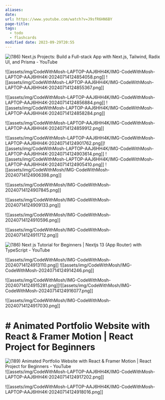 ```yaml
---
aliases: 
date: 
url: https://www.youtube.com/watch?v=J9sfR6HN6BY
page-title: 
tags:
  - todo
  - flashcards
modified date: 2023-09-29T20:55
---
```

![(186) Next.js Projects: Build a Full-stack App with Next.js, Tailwind, Radix UI, and Prisma - YouTube](https://www.youtube.com/watch?v=J9sfR6HN6BY)

![[assets/img/CodeWithMosh-LAPTOP-AAJ6HH4K/IMG-CodeWithMosh-LAPTOP-AAJ6HH4K-20240714124854058.png]]
![[assets/img/CodeWithMosh-LAPTOP-AAJ6HH4K/IMG-CodeWithMosh-LAPTOP-AAJ6HH4K-20240714124855367.png]]

![[assets/img/CodeWithMosh-LAPTOP-AAJ6HH4K/IMG-CodeWithMosh-LAPTOP-AAJ6HH4K-20240714124856884.png]]
![[assets/img/CodeWithMosh-LAPTOP-AAJ6HH4K/IMG-CodeWithMosh-LAPTOP-AAJ6HH4K-20240714124858284.png]]

![[assets/img/CodeWithMosh-LAPTOP-AAJ6HH4K/IMG-CodeWithMosh-LAPTOP-AAJ6HH4K-20240714124859912.png]]

![[assets/img/CodeWithMosh-LAPTOP-AAJ6HH4K/IMG-CodeWithMosh-LAPTOP-AAJ6HH4K-20240714124901762.png]]![[assets/img/CodeWithMosh-LAPTOP-AAJ6HH4K/IMG-CodeWithMosh-LAPTOP-AAJ6HH4K-20240714124903614.png]]
![[assets/img/CodeWithMosh-LAPTOP-AAJ6HH4K/IMG-CodeWithMosh-LAPTOP-AAJ6HH4K-20240714124905410.png]]
![[assets/img/CodeWithMosh/IMG-CodeWithMosh-20240714124906398.png]]

![[assets/img/CodeWithMosh/IMG-CodeWithMosh-20240714124907845.png]]

![[assets/img/CodeWithMosh/IMG-CodeWithMosh-20240714124909133.png]]

![[assets/img/CodeWithMosh/IMG-CodeWithMosh-20240714124910596.png]]

![[assets/img/CodeWithMosh/IMG-CodeWithMosh-20240714124911712.png]]

![(186) Next js Tutorial for Beginners | Nextjs 13 (App Router) with TypeScript - YouTube](https://www.youtube.com/watch?v=ZVnjOPwW4ZA)

![[assets/img/CodeWithMosh/IMG-CodeWithMosh-20240714124913110.png]]
![[assets/img/CodeWithMosh/IMG-CodeWithMosh-20240714124914246.png]]

 ![[assets/img/CodeWithMosh/IMG-CodeWithMosh-20240714124915281.png]]![[assets/img/CodeWithMosh/IMG-CodeWithMosh-20240714124916077.png]]

![[assets/img/CodeWithMosh/IMG-CodeWithMosh-20240714124917030.png]]

# # Animated Portfolio Website with React & Framer Motion | React Project for Beginners
![(189) Animated Portfolio Website with React & Framer Motion | React Project for Beginners - YouTube](https://www.youtube.com/watch?v=CHGHuF24Cjw)
![[assets/img/CodeWithMosh-LAPTOP-AAJ6HH4K/IMG-CodeWithMosh-LAPTOP-AAJ6HH4K-20240714124917202.png]]

![[assets/img/CodeWithMosh-LAPTOP-AAJ6HH4K/IMG-CodeWithMosh-LAPTOP-AAJ6HH4K-20240714124918016.png]]
